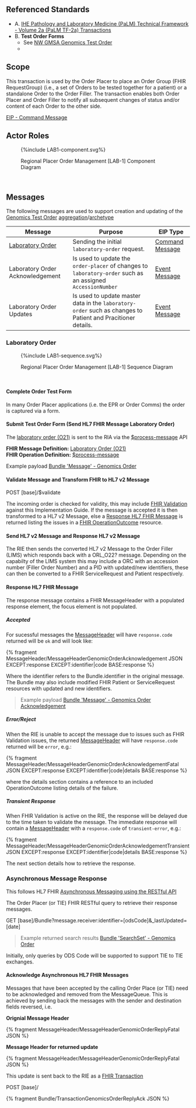 ## Referenced Standards

- A. [IHE Pathology and Laboratory Medicine (PaLM) Technical Framework - Volume 2a (PaLM TF-2a) Transactions](https://www.ihe.net/uploadedFiles/Documents/PaLM/IHE_PaLM_TF_Vol2a.pdf)
- B. **Test Order Forms**
  - See [NW GMSA Genomics Test Order](DDD-TestOrder.html) 
  - 
## Scope

This transaction is used by the Order Placer to place an Order Group (FHIR RequestGroup) (i.e., a set of Orders to be tested together for a patient) or a standalone Order to the Order Filler. The transaction enables both Order Placer and Order Filler to notify all subsequent changes of status and/or content of each Order to the other side.

[EIP - Command Message](https://www.enterpriseintegrationpatterns.com/patterns/messaging/CommandMessage.html)

## Actor Roles

<figure>
{%include LAB1-component.svg%}
<p id="fX.X.X.X-X" class="figureTitle">Regional Placer Order Management [LAB-1] Component Diagram</p>
</figure>
<br clear="all">

## Messages

The following messages are used to support creation and updating of the [Genomics Test Order](DDD-TestOrder.html) [aggregation](https://martinfowler.com/bliki/AggregationAndComposition.html)/[archetype](https://en.wikipedia.org/wiki/Archetype_(information_science)) 

| Message                                                             | Purpose                                                                                                     | EIP Type                                                                                                |
|---------------------------------------------------------------------|-------------------------------------------------------------------------------------------------------------|---------------------------------------------------------------------------------------------------------|
| [Laboratory Order](#laboratory-order)               | Sending the initial `laboratory-order` request.                                                              | [Command Message](https://www.enterpriseintegrationpatterns.com/patterns/messaging/CommandMessage.html) |
| Laboratory Order Acknowledgement | Is used to update the `order-placer` of changes to `laboratory-order` such as an assigned `AccessionNumber` | [Event Message](https://www.enterpriseintegrationpatterns.com/patterns/messaging/EventMessage.html)     |                                                                                      |
| Laboratory Order Updates   | Is used to update master data in the `laboratory-order` such as changes to Patient and Pracitioner details. | [Event Message](https://www.enterpriseintegrationpatterns.com/patterns/messaging/EventMessage.html)     |

### Laboratory Order

<figure>
{%include LAB1-sequence.svg%}
<p id="fX.X.X.X-X" class="figureTitle">Regional Placer Order Management [LAB-1] Sequence Diagram</p>
</figure>
<br clear="all">

#### Complete Order Test Form

In many Order Placer applications (i.e. the EPR or Order Comms) the order is captured via a form.

#### Submit Test Order Form (Send HL7 FHIR Message Laboratory Order)

The  [laboratory order (O21)](MessageDefinition-laboratory-order.html) is sent to the RIA via the [$process-message](OperationDefinition-ProcessMessage.html) API

<div class="alert alert-info" role="alert">
<b>FHIR Message Definition:</b> <a href="MessageDefinition-laboratory-order.html" _target="_blank">Laboratory Order (O21)</a> 
</div>

<div class="alert alert-info" role="alert">
<b>FHIR Operation Definition:</b> <a href="OperationDefinition-ProcessMessage.html" _target="_blank">$process-message</a> 
</div>


Example payload [Bundle 'Message' - Genomics Order](Bundle-GenomicsOrderMessageAttachment.html) 

#### Validate Message and Transform FHIR to HL7 v2 Message 

<div class="alert alert-success" role="alert">
POST [base]/$validate
</div>

The incoming order is checked for validity, this may include [FHIR Validation](https://hl7.org/fhir/R4/validation.html) against this Implementation Guide. If the message is accepted it is then transformed to a HL7 v2 Message, else a [Response HL7 FHIR Message](#response-hl7-fhir-message) is returned listing the issues in a [FHIR OperationOutcome](StructureDefinition-OperationOutcome.html) resource.

#### Send HL7 v2 Message and Response HL7 v2 Message

The RIE then sends the converted HL7 v2 Message to the Order Filler (LIMS) which responds back with a ORL_O22? message. Depending on the capabilty of the LIMS system this may include a ORC with an accession number (Filler Order Number) and a PID with updated/new identifiers, these can then be converted to a FHIR ServiceRequest and Patient respectively. 

#### Response HL7 FHIR Message

The response message contains a FHIR MessageHeader with a populated response element, the focus element is not populated.

##### Accepted

For sucessful messages the [MessageHeader](StructureDefinition-MessageHeader.html) will have `response.code` returned will be `ok` and will look like:

{% fragment MessageHeader/MessageHeaderGenomicOrderAcknowledgement JSON EXCEPT:response EXCEPT:identifier|code BASE:response %}

Where the identifier refers to the Bundle.identifier in the original message. The Bundle may also include modified FHIR Patient or ServiceRequest resources with updated and new identifiers.

> Example payload [Bundle 'Message' - Genomics Order Acknowledgement](Bundle-GenomicsOrderMessageAcknowledgement.html)

##### Error/Reject

When the RIE is unable to accept the message due to issues such as FHIR Validation issues, the returned [MessageHeader](StructureDefinition-MessageHeader.html) will have `response.code` returned will be `error`, e.g.:

{% fragment MessageHeader/MessageHeaderGenomicOrderAcknowledgementFatal JSON EXCEPT:response EXCEPT:identifier|code|details BASE:response %}

where the details section contains a reference to an included OperationOutcome listing details of the failure.

##### Transient Response

When FHIR Validation is active on the RIE, the response will be delayed due to the time taken to validate the message. The immediate response will contain a [MessageHeader](StructureDefinition-MessageHeader.html) with a `response.code` of `transient-error`, e.g.: 

{% fragment MessageHeader/MessageHeaderGenomicOrderAcknowledgementTransient JSON EXCEPT:response EXCEPT:identifier|code|details BASE:response %}

The next section details how to retrieve the response.

### Asynchronous Message Response

This follows HL7 FHIR [Asynchronous Messaging using the RESTful API](https://hl7.org/fhir/R4/messaging.html#rest)

The Order Placer (or TIE) FHIR RESTful query to retrieve their response messages.

<div class="alert alert-success" role="alert">
GET [base]/Bundle?message.receiver:identifier=[odsCode]&_lastUpdated=[date]
</div>

> Example returned search results [Bundle 'SearchSet' - Genomics Order](Bundle-GenomicsOrderSearchSet.html)

Initially, only queries by ODS Code will be supported to support TIE to TIE exchanges.

#### Acknowledge Asynchronous HL7 FHIR Messages

Messages that have been accepted by the calling Order Place (or TIE) need to be acknowledged and removed from the MessageQueue. This is achieved by sending back the messages with the sender and destination fields reversed, i.e.

**Orignial Message Header**

{% fragment MessageHeader/MessageHeaderGenomicOrderReplyFatal JSON %}

**Message Header for returned update**

{% fragment MessageHeader/MessageHeaderGenomicOrderReplyFatal JSON %}

This update is sent back to the RIE as a [FHIR Transaction](https://hl7.org/fhir/R4/http.html#transaction)

<div class="alert alert-success" role="alert">
POST [base]/
</div>

{% fragment Bundle/TransactionGenomicsOrderReplyAck JSON %}
